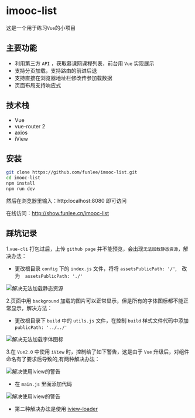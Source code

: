 imooc-list
==========
这是一个用于练习`Vue`的小项目

主要功能
-------
* 利用第三方 `API` ，获取慕课网课程列表，前台用 `Vue` 实现展示
* 支持分页加载，支持路由的前进后退
* 支持直接在浏览器地址栏修改传参加载数据
* 页面布局支持响应式

技术栈
------
* Vue
* vue-router 2
* axios
* iView

安装
----
```bash
git clone https://github.com/funlee/imooc-list.git
cd imooc-list
npm install
npm run dev
```
然后在浏览器里输入：http:localhost:8080 即可访问

在线访问：http://show.funlee.cn/imooc-list

踩坑记录
-------
1.`vue-cli` 打包过后，上传 `github page` 并不能预览，会出现`无法加载静态资源`，解决办法：
* 更改根目录 `config` 下的 `index.js` 文件，将将 `assetsPublicPath: '/'`,　改为　`assetsPublicPath: './'`

![](https://raw.github.com/funlee/imooc-list/master/src/assets/bug1.jpg "解决无法加载静态资源")

2.页面中用 `background` 加载的图片可以正常显示，但是所有的字体图标都不能正常显示，解决方法：
* 更改根目录下 `build` 中的 `utils.js` 文件，在控制 `build` 样式文件代码中添加　`publicPath: '../../'`

![](https://raw.github.com/funlee/imooc-list/master/src/assets/bug1.jpg "解决无法加载字体图标")

3.在 `Vue2.0` 中使用 `iView` 时，控制给了如下警告，这是由于 `Vue` 升级后，对组件命名有了要求后导致的,有两种解决办法：

![](https://raw.github.com/funlee/imooc-list/master/src/assets/bug3.png "解决使用iview的警告")

* 在 `main.js` 里面添加代码

![](https://raw.github.com/funlee/imooc-list/master/src/assets/fixbug3.jpg "解决使用iview的警告")

* 第二种解决办法是使用 [iview-loader](https://www.npmjs.com/package/iview-loader)


